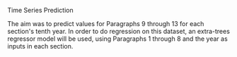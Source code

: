 Time Series Prediction

The aim was to predict values for Paragraphs 9 through 13 for each section's tenth year.
In order to do regression on this dataset, an extra-trees regressor model will be used, using Paragraphs 1 through 8 and the year as inputs in each section.
